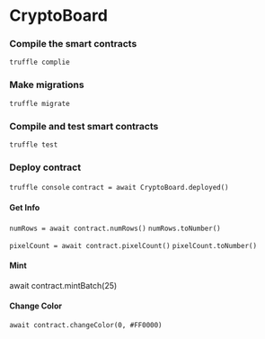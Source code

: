 # CryptoBoard

### Compile the smart contracts

`truffle complie`

### Make migrations

`truffle migrate`

### Compile and test smart contracts

`truffle test`

### Deploy contract

`truffle console`
`contract = await CryptoBoard.deployed()`

#### Get Info

`numRows = await contract.numRows()`
`numRows.toNumber()`

`pixelCount = await contract.pixelCount()`
`pixelCount.toNumber()`

#### Mint

await contract.mintBatch(25)

#### Change Color

`await contract.changeColor(0, #FF0000)`
